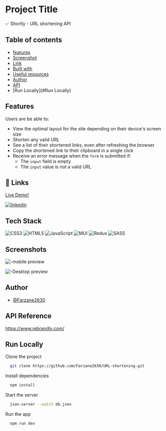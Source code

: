 
# Project Title

✅ Shortly - URL shortening API 

## Table of contents
- [features](#features)
- [Screenshot](#screenshot)
- [Link](#links)
- [Built with](#built-with)
- [Useful resources](#useful-resources)
- [Author](#author)
- [API](#API)
- [Run Locally](#Run Locally)


## Features

Users are be able to:

- View the optimal layout for the site depending on their device's screen size
- Shorten any valid URL
- See a list of their shortened links, even after refreshing the browser
- Copy the shortened link to their clipboard in a single click
- Receive an error message when the `form` is submitted if:
  - The `input` field is empty
  - The `input` value is not a valid URL

## 🔗 Links
[Live Demo! ](https://shortly.iran.liara.run/)

[![linkedin](https://img.shields.io/badge/linkedin-0A66C2?style=for-the-badge&logo=linkedin&logoColor=white)](in/farzane-kazemi)

## Tech Stack

![CSS3](https://img.shields.io/badge/css3-%231572B6.svg?style=plastic&logo=css3&logoColor=white) ![HTML5](https://img.shields.io/badge/html5-%23E34F26.svg?style=plastic&logo=html5&logoColor=white) ![JavaScript](https://img.shields.io/badge/javascript-%23323330.svg?style=plastic&logo=javascript&logoColor=%23F7DF1E)
![MUI](https://img.shields.io/badge/MUI-%230081CB.svg?style=plastic&logo=material-ui&logoColor=white) ![Redux](https://img.shields.io/badge/redux-%23593d88.svg?style=plastic&logo=redux&logoColor=white) ![SASS](https://img.shields.io/badge/SASS-hotpink.svg?style=plastic&logo=SASS&logoColor=white)


## Screenshots

![-mobile preview](https://github.com/Farzane2630/URL-shortening/assets/110881082/c18ac023-6a49-4992-b742-e8c7dbbc25ad)


![-Desktop preview](https://github.com/Farzane2630/URL-shortening/assets/110881082/c76a8398-3602-4f15-b9a9-f625f2fa565b)


## Author

- [@Farzane2630](https://github.com/Farzane2630)


## API Reference

https://www.rebrandly.com/


## Run Locally

Clone the project

```bash
  git clone https://github.com/Farzane2630/URL-shortening.git
```

Install dependencies

```bash
  npm install
```

Start the server

```bash
  json-server --watch db.json
```

Run the app

```bash
  npm run dev
```

